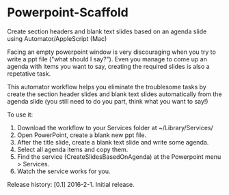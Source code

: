# Powerpoint-Scaffold
Create section headers and blank text slides based on an agenda slide using Automator/AppleScript (Mac)

Facing an empty powerpoint window is very discouraging when you try to write a ppt file ("what should I say?"). Even you manage to come up an agenda with items you want to say, creating the required slides is also a repetative task.

This automator workflow helps you eliminate the troublesome tasks by create the section header slides and blank text slides automatically from the agenda slide (you still need to do you part, think what you want to say!) 

To use it:
  1. Download the workflow to your Services folder at ~/Library/Services/
  2. Open PowerPoint, create a blank new ppt file.
  3. After the title slide, create a blank text slide and write some agenda.
  4. Select all agenda items and copy them.
  5. Find the service (CreateSlidesBasedOnAgenda) at the Powerpoint menu > Services.
  6. Watch the service works for you.

Release history:
  [0.1] 2016-2-1. Initial release.
